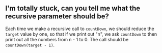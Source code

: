 ## I'm totally stuck, can you tell me what the recursive parameter should be?

Each time we make a recursive call to `countDown`, we should reduce the
`target` value by one, so that if we print out "n", we ask `countDown`
to then print out all the numbers from n - 1 to 0. The call should be
`countDown(target - 1)`.
